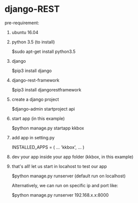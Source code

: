 # django-REST

pre-requirement:

1. ubuntu 16.04

2. python 3.5 (to install)

    $sudo apt-get install python3.5

3. django

    $pip3 install django

4. django-rest-framework

    $pip3 install djangorestframework

5. create a django project

    $django-admin startproject api
    
6. start app (in this example)

    $python manage.py startapp kkbox

7. add app in setting.py 

    INSTALLED_APPS = (
        ...
        'kkbox',
        ...
    )

8. dev your app inside your app folder (kkbox, in this example)

9. that's all! let us start in locahost to test our app

    $python manage.py runserver (default run on localhost)
    
    Alternatively, we can run on specific ip and port like:
    
    $python manage.py runserver 192.168.x.x:8000
